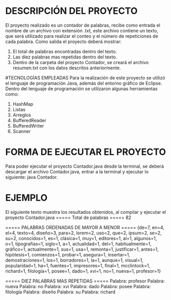 # DESCRIPCIÓN DEL PROYECTO
El proyecto realizado es un contador de palabras, recibe como entrada el nombre de un archivo con extensión .txt, este archivo contiene un texto, que será utilizado para realizar el conteo y el número de repeticiones de cada palabra.
Como salida el proyecto deberá mostrar:

1. El total de palabras encontradas dentro del texto.
2. Las diez palabras mas repetidas dentro del texto.
3. Dentro de la carpeta del proyecto Contador, se creará el archivo resumen.txt con los datos descritos anteriormente.

#TECNOLOGÍAS EMPLEADAS
Para la realización de este proyecto se utilizó el lenguaje de programación Java, además del entorno gráfico de Eclipse.
Dentro del lenguaje de programación se utilizaron algunas herramientas como:

1. HashMap
2. Listas
3. Arreglos
4. BufferedReader
5. BufferedWriter
6. Scanner

# FORMA DE EJECUTAR EL PROYECTO
Para poder ejecutar el proyecto Contador.java desde la terminal, se deberá descargar el archivo Contador.java, entrar a la terminal y ejecutar lo siguiente: java Contador.

# EJEMPLO
El siguiente texto muestra los resultados obtenidos, al compilar y ejecutar el proyecto Contador.java
===== Total de palabras =====
82


===== PALABRAS ORDENADAS DE MAYOR A MENOR =====
{de=7, 
en=4, 
el=4, 
texto=4, 
diseño=3, 
para=2, 
lorem=2, 
uso=2, 
que=2, 
ipsum=2, 
se=2, 
su=2, 
conocidos=1, 
es=1, 
clásica=1, 
muy=1, 
editores=1, 
al=1, 
algunos=1, 
o=1, 
tipografías=1, 
siglo=1, 
a=1, 
actualidad=1, 
del=1, 
habitualmente=1, 
gráfico=1, 
actualmente=1, 
sus=1, 
usa=1, 
remonta=1, 
justificar=1, 
antes=1, 
hipótesis=1, 
comienzos=1, 
probar=1, 
asegura=1, 
insertar=1, 
demostraciones=1, 
los=1, 
borradores=1, 
la=1, 
aunque=1, 
visual=1, 
popularidad=1, 
ha=1, 
fuentes=1, 
impresores=1, 
final=1, 
mcclintock=1, 
richard=1, 
filología=1, 
posee=1, 
dado=1, 
xvi=1, 
no=1, 
nueva=1, 
profesor=1}



===== DIEZ PALABRAS MAS REPETIDAS =====
Palabra: profesor
Palabra: nueva
Palabra: no
Palabra: xvi
Palabra: dado
Palabra: posee
Palabra: filología
Palabra: diseño
Palabra: su
Palabra: richard
